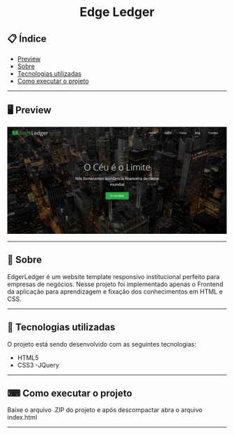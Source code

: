 <h1 align="center">
  Edge Ledger
</h1>

## 📋 Índice

- [Preview](#-Preview)
- [Sobre](#-Sobre)
- [Tecnologias utilizadas](#-Tecnologias-utilizadas)
- [Como executar o projeto](#-Como-executar-o-projeto)

---

## 🖥 Preview

<p align="center">
  <img src="edge-ledger.png" width="700" >
</p>

---

## 📖 Sobre 

EdgerLedger é um website template responsivo institucional perfeito para empresas de negócios. Nesse projeto foi implementado apenas o Frontend da aplicação para aprendizagem e fixação dos conhecimentos em HTML e CSS.

---

## 🚀 Tecnologias utilizadas
O projeto está sendo desenvolvido com as seguintes tecnologias:
- HTML5
- CSS3
-JQuery

---

## ⌨ Como executar o projeto

Baixe o arquivo .ZIP do projeto e após descompactar abra o arquivo index.html

---
